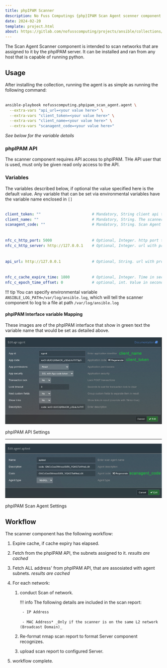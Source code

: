 ```yaml
---
title: phpIPAM Scanner
description: No Fuss Computings {php}IPAM Scan Agent scenner component
date: 2024-02-20
template: project.html
about: https://gitlab.com/nofusscomputing/projects/ansible/collections/phpipam_scan_agent
---
```


The Scan Agent Scanner component is intended to scan networks that are assigned to it by the phpIPAM server. It can be installed and ran from any host that is capable of running python.


## Usage

After installing the collection, running the agent is as simple as running the following command:

``` bash

ansible-playbook nofusscomputing.phpipam_scan_agent.agent \
  --extra-vars "api_url=<your value here>" \
  --extra-vars "client_token=<your value here>" \
  --extra-vars "client_name=<your value here>" \
  --extra-vars "scanagent_code=<your value here>"

```

_See below for the variable details_


### phpIPAM API

The scanner component requires API access to phpIPAM. THe API user that is used, must only be given read only access to the API.


### Variables

The variables described below, if optional the value specified here is the default value. Any variable that can be set via environmental variables have the variable name enclosed in `[]`

``` yaml

client_token: ""                       # Mandatory, String client api token to connect to phpIPAM API [SCANNER_TOKEN]
client_name: ""                        # Mandatory, String. The scanner name as set in phpIPAM interface [SCANNER_NAME]
scanagent_code: ""                     # Mandatory, String. Scan Agent Code as set in phpIPAM interface [SCANNER_CODE]


nfc_c_http_port: 5000                  # Optional, Integer. http port to connect to the server. [HTTP_PORT]
nfc_c_http_server: http://127.0.0.1    # Optional, Integer. url with protocol of the Scan Server to connect to. [HTTP_URL]


api_url: http://127.0.0.1              # Optional, String. url with protocol of the phpIPAM API to connect to. [API_URL]


nfc_c_cache_expire_time: 1800          # Optional, Integer. Time in seconds to expire the phpIPAM cache.
nfc_c_epoch_time_offset: 0             # optional, int. Value in seconds to offset the time

```

!!! tip
    You can specify environmental variable `ANSIBLE_LOG_PATH=/var/log/ansible.log`, which will tell the scanner component to log to a file at path `/var/log/ansible.log`


#### phpIPAM Interface variable Mapping

These images are of the phpIPAM interface that show in green text the variable name that would be set as detailed above.

![phpIPAM API](images/phpipam_api.png)

phpIPAM API Settings

----

![phpIPAM Scan Agent](images/phpipam_scan_agent_details.png)

phpIPAM Scan Agent Settings


## Workflow

The scanner component has the following workflow:

1. Expire cache, if cache expiry has elapsed.

1. Fetch from the phpIPAM API, the subnets assigned to it. _results are cached_

1. Fetch ALL address' from phpIPAM API, that are assosiated with agent subnets. _results are cached_

1. For each network:

    1. conduct Scan of network.

        !!! info
            The following details are included in the scan report:
    
            - IP Address
    
            - MAC Address* _Only if the scanner is on the same L2 network (Broadcast Domain)_

    1. Re-format nmap scan report to format Server component recognizes.

    1. upload scan report to configured Server.

1. workflow complete.
